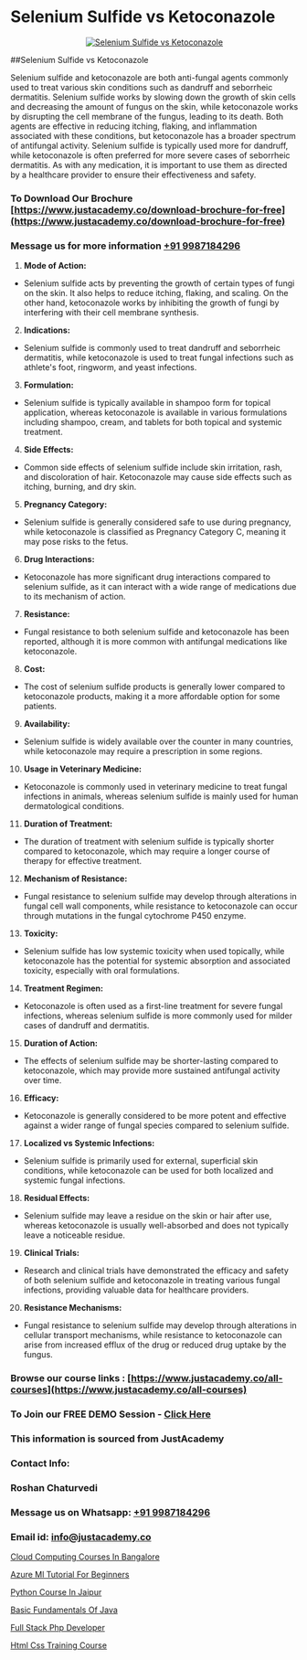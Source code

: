 # Selenium Sulfide vs Ketoconazole

<p align="center">
  <a href="https://justacademy.co/course-detail/selenium-training">
    <img src="https://justacademy.co/storage2/course_image/1676637863_course_image.webp" alt="Selenium Sulfide vs Ketoconazole">
  </a>
</p>
##Selenium Sulfide vs Ketoconazole

Selenium sulfide and ketoconazole are both anti-fungal agents commonly used to treat various skin conditions such as dandruff and seborrheic dermatitis. Selenium sulfide works by slowing down the growth of skin cells and decreasing the amount of fungus on the skin, while ketoconazole works by disrupting the cell membrane of the fungus, leading to its death. Both agents are effective in reducing itching, flaking, and inflammation associated with these conditions, but ketoconazole has a broader spectrum of antifungal activity. Selenium sulfide is typically used more for dandruff, while ketoconazole is often preferred for more severe cases of seborrheic dermatitis. As with any medication, it is important to use them as directed by a healthcare provider to ensure their effectiveness and safety.
### To Download Our Brochure [https://www.justacademy.co/download-brochure-for-free](https://www.justacademy.co/download-brochure-for-free)
### Message us for more information [+91 9987184296](https://api.whatsapp.com/send?phone=919987184296)
1) **Mode of Action:**
- Selenium sulfide acts by preventing the growth of certain types of fungi on the skin. It also helps to reduce itching, flaking, and scaling. On the other hand, ketoconazole works by inhibiting the growth of fungi by interfering with their cell membrane synthesis.

2) **Indications:**
- Selenium sulfide is commonly used to treat dandruff and seborrheic dermatitis, while ketoconazole is used to treat fungal infections such as athlete's foot, ringworm, and yeast infections.

3) **Formulation:**
- Selenium sulfide is typically available in shampoo form for topical application, whereas ketoconazole is available in various formulations including shampoo, cream, and tablets for both topical and systemic treatment.

4) **Side Effects:**
- Common side effects of selenium sulfide include skin irritation, rash, and discoloration of hair. Ketoconazole may cause side effects such as itching, burning, and dry skin.

5) **Pregnancy Category:**
- Selenium sulfide is generally considered safe to use during pregnancy, while ketoconazole is classified as Pregnancy Category C, meaning it may pose risks to the fetus.

6) **Drug Interactions:**
- Ketoconazole has more significant drug interactions compared to selenium sulfide, as it can interact with a wide range of medications due to its mechanism of action.

7) **Resistance:**
- Fungal resistance to both selenium sulfide and ketoconazole has been reported, although it is more common with antifungal medications like ketoconazole.

8) **Cost:**
- The cost of selenium sulfide products is generally lower compared to ketoconazole products, making it a more affordable option for some patients.

9) **Availability:**
- Selenium sulfide is widely available over the counter in many countries, while ketoconazole may require a prescription in some regions.

10) **Usage in Veterinary Medicine:**
- Ketoconazole is commonly used in veterinary medicine to treat fungal infections in animals, whereas selenium sulfide is mainly used for human dermatological conditions.

11) **Duration of Treatment:**
- The duration of treatment with selenium sulfide is typically shorter compared to ketoconazole, which may require a longer course of therapy for effective treatment.

12) **Mechanism of Resistance:**
- Fungal resistance to selenium sulfide may develop through alterations in fungal cell wall components, while resistance to ketoconazole can occur through mutations in the fungal cytochrome P450 enzyme.

13) **Toxicity:**
- Selenium sulfide has low systemic toxicity when used topically, while ketoconazole has the potential for systemic absorption and associated toxicity, especially with oral formulations.

14) **Treatment Regimen:**
- Ketoconazole is often used as a first-line treatment for severe fungal infections, whereas selenium sulfide is more commonly used for milder cases of dandruff and dermatitis.

15) **Duration of Action:**
- The effects of selenium sulfide may be shorter-lasting compared to ketoconazole, which may provide more sustained antifungal activity over time.

16) **Efficacy:**
- Ketoconazole is generally considered to be more potent and effective against a wider range of fungal species compared to selenium sulfide.

17) **Localized vs Systemic Infections:**
- Selenium sulfide is primarily used for external, superficial skin conditions, while ketoconazole can be used for both localized and systemic fungal infections.

18) **Residual Effects:**
- Selenium sulfide may leave a residue on the skin or hair after use, whereas ketoconazole is usually well-absorbed and does not typically leave a noticeable residue.

19) **Clinical Trials:**
- Research and clinical trials have demonstrated the efficacy and safety of both selenium sulfide and ketoconazole in treating various fungal infections, providing valuable data for healthcare providers.

20) **Resistance Mechanisms:**
- Fungal resistance to selenium sulfide may develop through alterations in cellular transport mechanisms, while resistance to ketoconazole can arise from increased efflux of the drug or reduced drug uptake by the fungus.

### Browse our course links : [https://www.justacademy.co/all-courses](https://www.justacademy.co/all-courses) 
### To Join our FREE DEMO Session - [Click Here](https://www.justacademy.co/register-for-course-demo)


### This information is sourced from JustAcademy
### Contact Info:
### Roshan Chaturvedi
### Message us on Whatsapp: [+91 9987184296](https://api.whatsapp.com/send?phone=919987184296)
### Email id: [info@justacademy.co](mailto:info@justacademy.co)
                
[Cloud Computing Courses In Bangalore](https://www.linkedin.com/pulse/cloud-computing-courses-bangalore-justacademy-jaipur-xetjc?trackingId=h9wHGQX%2FQEM5PllXPqM8gQ%3D%3D&lipi=urn%3Ali%3Apage%3Ad_flagship3_company_admin%3B%2Bj%2BWkU3wSKSQ1R70zcYAcw%3D%3D)

[Azure Ml Tutorial For Beginners](https://www.linkedin.com/pulse/azure-ml-tutorial-beginners-justacademy-bay-area-zjbqe?trackingId=HJLjESi9lcYv79714AtnsA%3D%3D&lipi=urn%3Ali%3Apage%3Ad_flagship3_company_admin%3BVfd8WVt8TwCvR4GLG%2BU4Hg%3D%3D)

[Python Course In Jaipur](https://medium.com/@mistersumit961/python-course-in-jaipur-964f207f74bc)

[Basic Fundamentals Of Java](https://medium.com/@roneet705/basic-fundamentals-of-java-31b4e86532d1)

[Full Stack Php Developer](https://justacademyin.github.io/Articles/Full-Stack-Php-Developer)

[Html Css Training Course](https://justacademyin.github.io/justacademy/html-css-training-course)

